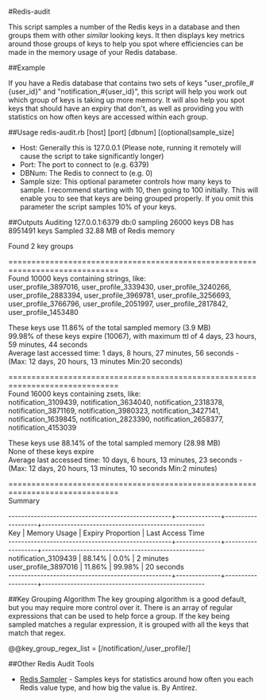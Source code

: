 #Redis-audit

This script samples a number of the Redis keys in a database and then groups them with other *similar* looking keys. It then displays key 
metrics around those groups of keys to help you spot where efficiencies can be made in the memory usage of your Redis database.

##Example

If you have a Redis database that contains two sets of keys "user\_profile\_#{user\_id}" and "notification\_#{user\_id}", this script will
help you work out which group of keys is taking up more memory. It will also help you spot keys that should have an expiry that don't, as well
as providing you with statistics on how often keys are accessed within each group.

##Usage
  redis-audit.rb [host] [port] [dbnum] [(optional)sample_size]
  
- Host: Generally this is 127.0.0.1 (Please note, running it remotely will cause the script to take significantly longer)
- Port: The port to connect to (e.g. 6379)
- DBNum: The Redis to connect to (e.g. 0)
- Sample size: This optional parameter controls how many keys to sample. I recommend starting with 10, then going to 100 initially. This
will enable you to see that keys are being grouped properly. If you omit this parameter the script samples 10% of your keys.

##Outputs
  Auditing 127.0.0.1:6379 db:0 sampling 26000 keys
  DB has 8951491 keys
  Sampled 32.88 MB of Redis memory

  Found 2 key groups

  ==============================================================================  
  Found 10000 keys containing strings, like:  
  user_profile_3897016, user_profile_3339430, user_profile_3240266, user_profile_2883394, user_profile_3969781, user_profile_3256693, user_profile_3766796, user_profile_2051997, user_profile_2817842, user_profile_1453480

  These keys use 11.86% of the total sampled memory (3.9 MB)  
  99.98% of these keys expire (10067), with maximum ttl of 4 days, 23 hours, 59 minutes, 44 seconds  
  Average last accessed time: 1 days, 8 hours, 27 minutes, 56 seconds - (Max: 12 days, 20 hours, 13 minutes Min:20 seconds)  

  ==============================================================================  
  Found 16000 keys containing zsets, like:  
  notification_3109439, notification_3634040, notification_2318378, notification_3871169, notification_3980323, notification_3427141, notification_1639845, notification_2823390, notification_2658377, notification_4153039

  These keys use 88.14% of the total sampled memory (28.98 MB)  
  None of these keys expire  
  Average last accessed time: 10 days, 6 hours, 13 minutes, 23 seconds - (Max: 12 days, 20 hours, 13 minutes, 10 seconds Min:2 minutes)  
  
  ==============================================================================  
  Summary  
  
  ---------------------------------------------------+--------------+-------------------+---------------------------------------------------  
  Key                                                | Memory Usage | Expiry Proportion | Last Access Time                                    
  ---------------------------------------------------+--------------+-------------------+---------------------------------------------------  
  notification_3109439                               | 88.14%       | 0.0%              | 2 minutes                               
  user_profile_3897016                               | 11.86%       | 99.98%            | 20 seconds  
  ---------------------------------------------------+--------------+-------------------+---------------------------------------------------  

##Key Grouping Algorithm
The key grouping algorithm is a good default, but you may require more control over it. There is an array of regular expressions that can be used to help force a group.
If the key being sampled matches a regular expression, it is grouped with all the keys that match that regex.

  @@key_group_regex_list = [/notification/,/user_profile/]
  
##Other Redis Audit Tools
- [Redis Sampler](https://github.com/antirez/redis-sampler) - Samples keys for statistics around how often you each Redis value type, and how big the value is. By Antirez.